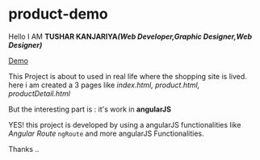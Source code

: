 # product-demo

Hello 
I AM <strong>TUSHAR KANJARIYA<i>(Web Developer,Graphic Designer,Web Designer)</i></strong>

[Demo](http://designmart.000webhostapp.com/product-demo/)

This Project is about to used in real life where the shopping site is lived.
here i am created a 3 pages like <i>index.html, product.html, productDetail.html</i>

But the interesting part is : it's work in <strong>angularJS</strong>

YES!
this project is developed by using a angularJS functionalities like <i>Angular Route</i> <code>ngRoute</code> and more angularJS Functionalities.

Thanks ..
